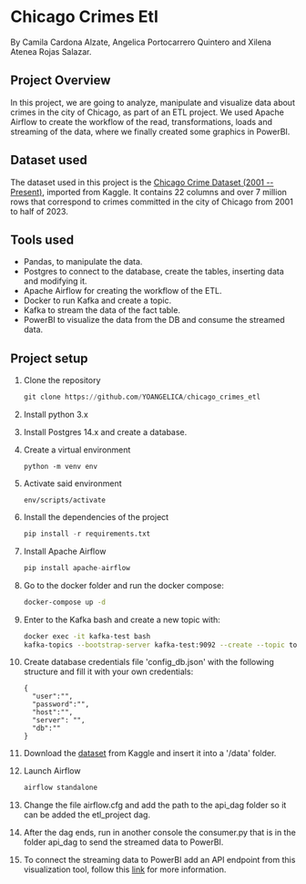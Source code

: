 # Chicago Crimes Etl 
By Camila Cardona Alzate, Angelica Portocarrero Quintero and Xilena Atenea Rojas Salazar.

## Project Overview
In this project, we are going to analyze, manipulate and visualize data about crimes in the city of Chicago, as part of an ETL project. We used Apache Airflow to create the workflow of the read, transformations, loads and streaming of the data, where we finally created some graphics in PowerBI.
  
## Dataset used
The dataset used in this project is the [Chicago Crime Dataset (2001 -- Present)](https://www.kaggle.com/datasets/nathaniellybrand/chicago-crime-dataset-2001-present), imported from Kaggle.
It contains 22 columns and over 7 million rows that correspond to crimes committed in the city of Chicago from 2001 to half of 2023.

## Tools used
- Pandas, to manipulate the data.
- Postgres to connect to the database, create the tables, inserting data and modifying it.
- Apache Airflow for creating the workflow of the ETL.
- Docker to run Kafka and create a topic.
- Kafka to stream the data of the fact table.
- PowerBI to visualize the data from the DB and consume the streamed data.

## Project setup

1. Clone the repository

    ```python
    git clone https://github.com/YOANGELICA/chicago_crimes_etl
    ```

2. Install python 3.x

3. Install Postgres 14.x and create a database.

4. Create a virtual environment

    `python -m venv env`

5. Activate said environment

    `env/scripts/activate`

6. Install the dependencies of the project

    ```python
    pip install -r requirements.txt
    ```
    
7. Install Apache Airflow

    ```python
    pip install apache-airflow
    ```
8. Go to the docker folder and run the docker compose:

    ```bash
    docker-compose up -d
    ```

9. Enter to the Kafka bash and create a new topic with:
    
    ```bash
    docker exec -it kafka-test bash
    kafka-topics --bootstrap-server kafka-test:9092 --create --topic topic_name
    ```
    
10. Create database credentials file 'config_db.json' with the following structure and fill it with your own credentials:
    ```
    {
      "user":"",
      "password":"",
      "host":"",
      "server": "",
      "db":""
    }
    ```
    
11. Download the [dataset](https://www.kaggle.com/datasets/nathaniellybrand/chicago-crime-dataset-2001-present) from Kaggle and insert it into a '/data' folder.

12. Launch Airflow 

    ```bash
    airflow standalone
    ```
13. Change the file airflow.cfg and add the path to the api_dag folder so it can be added the etl_project dag.
14. After the dag ends, run in another console the consumer.py that is in the folder api_dag to send the streamed data to PowerBI.
15. To connect the streaming data to PowerBI add an API endpoint from this visualization tool, follow this [link](https://desarrollopowerbi.com/dashboard-en-tiempo-real-con-apacha-kafka-python-y-power-bi/) for more information.
